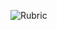 

![Rubric](https://cagov.github.io/covid19.ca.gov-site-eng-playbook/content/images/rubric-project-base.jpg)

